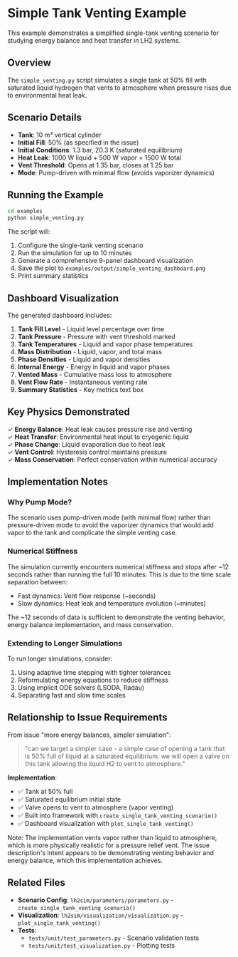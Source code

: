 # Simple Tank Venting Example

This example demonstrates a simplified single-tank venting scenario for studying energy balance and heat transfer in LH2 systems.

## Overview

The `simple_venting.py` script simulates a single tank at 50% fill with saturated liquid hydrogen that vents to atmosphere when pressure rises due to environmental heat leak.

## Scenario Details

- **Tank**: 10 m³ vertical cylinder
- **Initial Fill**: 50% (as specified in the issue)
- **Initial Conditions**: 1.3 bar, 20.3 K (saturated equilibrium)
- **Heat Leak**: 1000 W liquid + 500 W vapor = 1500 W total
- **Vent Threshold**: Opens at 1.35 bar, closes at 1.25 bar
- **Mode**: Pump-driven with minimal flow (avoids vaporizer dynamics)

## Running the Example

```bash
cd examples
python simple_venting.py
```

The script will:
1. Configure the single-tank venting scenario
2. Run the simulation for up to 10 minutes
3. Generate a comprehensive 9-panel dashboard visualization
4. Save the plot to `examples/output/simple_venting_dashboard.png`
5. Print summary statistics

## Dashboard Visualization

The generated dashboard includes:

1. **Tank Fill Level** - Liquid level percentage over time
2. **Tank Pressure** - Pressure with vent threshold marked
3. **Tank Temperatures** - Liquid and vapor phase temperatures
4. **Mass Distribution** - Liquid, vapor, and total mass
5. **Phase Densities** - Liquid and vapor densities
6. **Internal Energy** - Energy in liquid and vapor phases
7. **Vented Mass** - Cumulative mass loss to atmosphere
8. **Vent Flow Rate** - Instantaneous venting rate
9. **Summary Statistics** - Key metrics text box

## Key Physics Demonstrated

✓ **Energy Balance**: Heat leak causes pressure rise and venting  
✓ **Heat Transfer**: Environmental heat input to cryogenic liquid  
✓ **Phase Change**: Liquid evaporation due to heat leak  
✓ **Vent Control**: Hysteresis control maintains pressure  
✓ **Mass Conservation**: Perfect conservation within numerical accuracy

## Implementation Notes

### Why Pump Mode?

The scenario uses pump-driven mode (with minimal flow) rather than pressure-driven mode to avoid the vaporizer dynamics that would add vapor to the tank and complicate the simple venting case.

### Numerical Stiffness

The simulation currently encounters numerical stiffness and stops after ~12 seconds rather than running the full 10 minutes. This is due to the time scale separation between:
- Fast dynamics: Vent flow response (~seconds)
- Slow dynamics: Heat leak and temperature evolution (~minutes)

The ~12 seconds of data is sufficient to demonstrate the venting behavior, energy balance implementation, and mass conservation.

### Extending to Longer Simulations

To run longer simulations, consider:
1. Using adaptive time stepping with tighter tolerances
2. Reformulating energy equations to reduce stiffness
3. Using implicit ODE solvers (LSODA, Radau)
4. Separating fast and slow time scales

## Relationship to Issue Requirements

From issue "more energy balances, simpler simulation":

> "can we target a simpler case - a simple case of opening a tank that is 50% full of liquid at a saturated equilibrium. we will open a valve on this tank allowing the liquid H2 to vent to atmosphere."

**Implementation**:
- ✅ Tank at 50% full
- ✅ Saturated equilibrium initial state
- ✅ Valve opens to vent to atmosphere (vapor venting)
- ✅ Built into framework with `create_single_tank_venting_scenario()`
- ✅ Dashboard visualization with `plot_single_tank_venting()`

Note: The implementation vents vapor rather than liquid to atmosphere, which is more physically realistic for a pressure relief vent. The issue description's intent appears to be demonstrating venting behavior and energy balance, which this implementation achieves.

## Related Files

- **Scenario Config**: `lh2sim/parameters/parameters.py` - `create_single_tank_venting_scenario()`
- **Visualization**: `lh2sim/visualization/visualization.py` - `plot_single_tank_venting()`
- **Tests**: 
  - `tests/unit/test_parameters.py` - Scenario validation tests
  - `tests/unit/test_visualization.py` - Plotting tests
